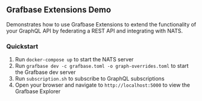 ## Grafbase Extensions Demo

Demonstrates how to use Grafbase Extensions to extend the functionality of your GraphQL API by federating a REST API and integrating with NATS.

### Quickstart

1. Run `docker-compose up` to start the NATS server
2. Run `grafbase dev -c grafbase.toml -o graph-overrides.toml` to start the Grafbase dev server
3. Run `subscription.sh` to subscribe to GraphQL subscriptions
4. Open your browser and navigate to `http://localhost:5000` to view the Grafbase Explorer
